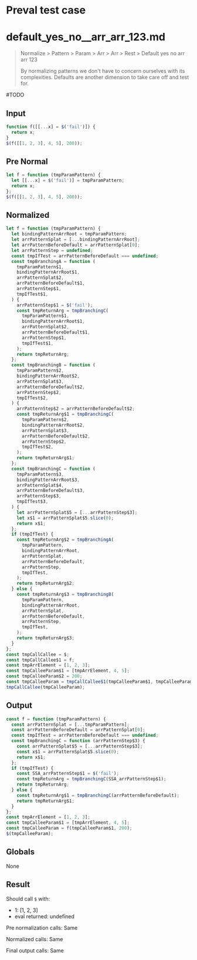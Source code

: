 # Preval test case

# default_yes_no__arr_arr_123.md

> Normalize > Pattern > Param > Arr > Arr > Rest > Default yes no  arr arr 123
>
> By normalizing patterns we don't have to concern ourselves with its complexities. Defaults are another dimension to take care off and test for.

#TODO

## Input

`````js filename=intro
function f([[...x] = $('fail')]) {
  return x;
}
$(f([[1, 2, 3], 4, 5], 200));
`````

## Pre Normal

`````js filename=intro
let f = function (tmpParamPattern) {
  let [[...x] = $('fail')] = tmpParamPattern;
  return x;
};
$(f([[1, 2, 3], 4, 5], 200));
`````

## Normalized

`````js filename=intro
let f = function (tmpParamPattern) {
  let bindingPatternArrRoot = tmpParamPattern;
  let arrPatternSplat = [...bindingPatternArrRoot];
  let arrPatternBeforeDefault = arrPatternSplat[0];
  let arrPatternStep = undefined;
  const tmpIfTest = arrPatternBeforeDefault === undefined;
  const tmpBranchingA = function (
    tmpParamPattern$1,
    bindingPatternArrRoot$1,
    arrPatternSplat$2,
    arrPatternBeforeDefault$1,
    arrPatternStep$1,
    tmpIfTest$1,
  ) {
    arrPatternStep$1 = $('fail');
    const tmpReturnArg = tmpBranchingC(
      tmpParamPattern$1,
      bindingPatternArrRoot$1,
      arrPatternSplat$2,
      arrPatternBeforeDefault$1,
      arrPatternStep$1,
      tmpIfTest$1,
    );
    return tmpReturnArg;
  };
  const tmpBranchingB = function (
    tmpParamPattern$2,
    bindingPatternArrRoot$2,
    arrPatternSplat$3,
    arrPatternBeforeDefault$2,
    arrPatternStep$2,
    tmpIfTest$2,
  ) {
    arrPatternStep$2 = arrPatternBeforeDefault$2;
    const tmpReturnArg$1 = tmpBranchingC(
      tmpParamPattern$2,
      bindingPatternArrRoot$2,
      arrPatternSplat$3,
      arrPatternBeforeDefault$2,
      arrPatternStep$2,
      tmpIfTest$2,
    );
    return tmpReturnArg$1;
  };
  const tmpBranchingC = function (
    tmpParamPattern$3,
    bindingPatternArrRoot$3,
    arrPatternSplat$4,
    arrPatternBeforeDefault$3,
    arrPatternStep$3,
    tmpIfTest$3,
  ) {
    let arrPatternSplat$5 = [...arrPatternStep$3];
    let x$1 = arrPatternSplat$5.slice(0);
    return x$1;
  };
  if (tmpIfTest) {
    const tmpReturnArg$2 = tmpBranchingA(
      tmpParamPattern,
      bindingPatternArrRoot,
      arrPatternSplat,
      arrPatternBeforeDefault,
      arrPatternStep,
      tmpIfTest,
    );
    return tmpReturnArg$2;
  } else {
    const tmpReturnArg$3 = tmpBranchingB(
      tmpParamPattern,
      bindingPatternArrRoot,
      arrPatternSplat,
      arrPatternBeforeDefault,
      arrPatternStep,
      tmpIfTest,
    );
    return tmpReturnArg$3;
  }
};
const tmpCallCallee = $;
const tmpCallCallee$1 = f;
const tmpArrElement = [1, 2, 3];
const tmpCalleeParam$1 = [tmpArrElement, 4, 5];
const tmpCalleeParam$2 = 200;
const tmpCalleeParam = tmpCallCallee$1(tmpCalleeParam$1, tmpCalleeParam$2);
tmpCallCallee(tmpCalleeParam);
`````

## Output

`````js filename=intro
const f = function (tmpParamPattern) {
  const arrPatternSplat = [...tmpParamPattern];
  const arrPatternBeforeDefault = arrPatternSplat[0];
  const tmpIfTest = arrPatternBeforeDefault === undefined;
  const tmpBranchingC = function (arrPatternStep$3) {
    const arrPatternSplat$5 = [...arrPatternStep$3];
    const x$1 = arrPatternSplat$5.slice(0);
    return x$1;
  };
  if (tmpIfTest) {
    const SSA_arrPatternStep$1 = $('fail');
    const tmpReturnArg = tmpBranchingC(SSA_arrPatternStep$1);
    return tmpReturnArg;
  } else {
    const tmpReturnArg$1 = tmpBranchingC(arrPatternBeforeDefault);
    return tmpReturnArg$1;
  }
};
const tmpArrElement = [1, 2, 3];
const tmpCalleeParam$1 = [tmpArrElement, 4, 5];
const tmpCalleeParam = f(tmpCalleeParam$1, 200);
$(tmpCalleeParam);
`````

## Globals

None

## Result

Should call `$` with:
 - 1: [1, 2, 3]
 - eval returned: undefined

Pre normalization calls: Same

Normalized calls: Same

Final output calls: Same
